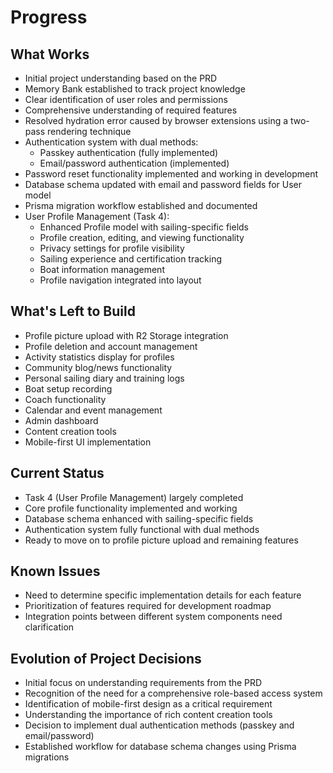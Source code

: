 # Progress

## What Works

- Initial project understanding based on the PRD
- Memory Bank established to track project knowledge
- Clear identification of user roles and permissions
- Comprehensive understanding of required features
- Resolved hydration error caused by browser extensions using a two-pass rendering technique
- Authentication system with dual methods:
  - Passkey authentication (fully implemented)
  - Email/password authentication (implemented)
- Password reset functionality implemented and working in development
- Database schema updated with email and password fields for User model
- Prisma migration workflow established and documented
- User Profile Management (Task 4):
  - Enhanced Profile model with sailing-specific fields
  - Profile creation, editing, and viewing functionality
  - Privacy settings for profile visibility
  - Sailing experience and certification tracking
  - Boat information management
  - Profile navigation integrated into layout

## What's Left to Build

- Profile picture upload with R2 Storage integration
- Profile deletion and account management
- Activity statistics display for profiles
- Community blog/news functionality
- Personal sailing diary and training logs
- Boat setup recording
- Coach functionality
- Calendar and event management
- Admin dashboard
- Content creation tools
- Mobile-first UI implementation

## Current Status

- Task 4 (User Profile Management) largely completed
- Core profile functionality implemented and working
- Database schema enhanced with sailing-specific fields
- Authentication system fully functional with dual methods
- Ready to move on to profile picture upload and remaining features

## Known Issues

- Need to determine specific implementation details for each feature
- Prioritization of features required for development roadmap
- Integration points between different system components need clarification

## Evolution of Project Decisions

- Initial focus on understanding requirements from the PRD
- Recognition of the need for a comprehensive role-based access system
- Identification of mobile-first design as a critical requirement
- Understanding the importance of rich content creation tools
- Decision to implement dual authentication methods (passkey and email/password)
- Established workflow for database schema changes using Prisma migrations
